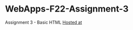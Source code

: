 # WebApps-F22-Assignment-3
Assignment 3 - Basic HTML
[Hosted at](https://44-563-web-apps-f22.github.io/44563-webapps-assignment-3-Bindusree-Penamalli/)

